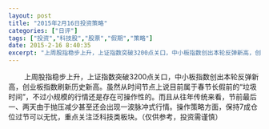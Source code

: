 ```yaml
---
layout: post
title: "2015年2月16日投资策略"
categories: ["日评"]
tags: ["投资","科技股","股票","假期","策略"]
date: 2015-2-16 8:40:35
excerpt: "上周股指稳步上升，上证指数突破3200点关口，中小板指数创出本轮反弹新高，创业板指数刷新历史新高。虽……"
---
```

&nbsp;&nbsp;&nbsp;&nbsp;&nbsp;&nbsp;&nbsp;&nbsp;上周股指稳步上升，上证指数突破3200点关口，中小板指数创出本轮反弹新高，创业板指数刷新历史新高。虽然从时间节点上说目前属于春节长假前的“垃圾时间”，不过小规模的行情还是存在可操作性的。而且从往年传统来看，节前最后一、两天由于抛压减少甚至还会出现一波脉冲式行情。操作策略方面，保持7成仓位过节可以无忧，重点关注泛科技类板块。（仅供参考，投资需谨慎）
